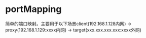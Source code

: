 # portMapping
简单的端口映射。主要用于以下场景client(192.168.1.128内网) -> proxy(192.168.1.129:xxxx内网) -> target(xxx.xxx.xxx.xxx:xxxx外网)
